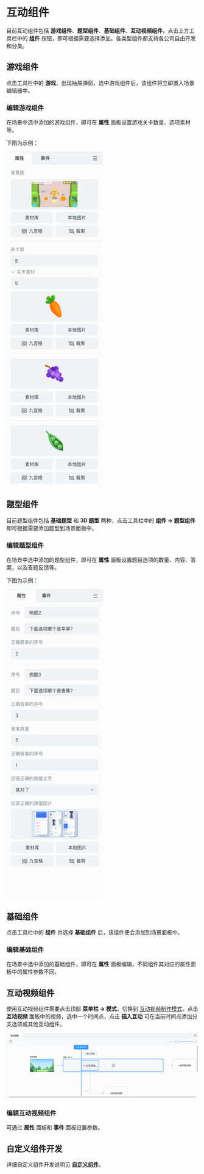 # 互动组件

目前互动组件包括 **游戏组件**、**题型组件**、**基础组件**、**互动视频组件**，点击上方工具栏中的 **组件** 按钮，即可根据需要选择添加。各类型组件都支持各公司自由开发和分类。

## 游戏组件

点击工具栏中的 **游戏**，出现抽屉弹窗，选中游戏组件后，该组件将立即置入场景编辑器中。

### 编辑游戏组件

在场景中选中添加的游戏组件，即可在 **属性** 面板设置游戏关卡数量、选项素材等。

下图为示例：

![互动组件](img/Interactive.png)

## 题型组件

目前题型组件包括 **基础题型** 和 **3D 题型** 两种，点击工具栏中的 **组件 -> 题型组件** 即可根据需要添加题型到场景面板中。

### 编辑题型组件

在场景中选中添加的题型组件，即可在 **属性** 面板设置题目选项的数量、内容、答案，以及答题反馈等。

下图为示例：

![编辑题目组件](img/topic.png)

## 基础组件

点击工具栏中的 **组件** 并选择 **基础组件** 后，该组件便会添加到场景面板中。

### 编辑基础组件

在场景中选中添加的基础组件，即可在 **属性** 面板编辑，不同组件其对应的属性面板中的属性参数不同。

## 互动视频组件

使用互动视频组件需要点击顶部 **菜单栏 -> 模式**，切换到 [互动视频制作模式](../../getting-started/make-interactive-video/index.md)。点击 **互动视频** 面板中的视频，选中一个时间点，点击 **插入互动** 可在当前时间点添加分支选项或其他互动组件。

![制作](../../img/video_mode.png)

### 编辑互动视频组件

可通过 **属性** 面板和 **事件** 面板设置参数。

## 自定义组件开发

详细自定义组件开发说明见 [**自定义组件**](../../developer/develop-component/index.md)。
